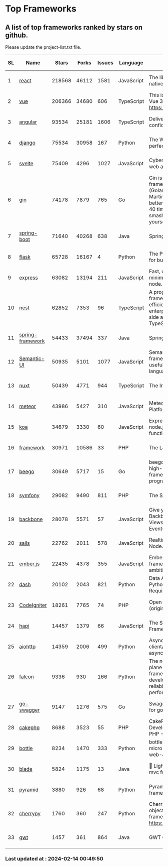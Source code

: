 # Top Frameworks
## A list of top frameworks ranked by stars on github.  
Please update the project-list.txt file.

| SL| Name  | Stars| Forks| Issues | Language | Description | Last Commit |
| --| ------| -----| ---- | ------ | -------- | ----------- | ----------- |
| 1 | [react](https://github.com/facebook/react) | 218568 | 46112 | 1581 | JavaScript | The library for web and native user interfaces. | 2024-02-13 17:54:06 |
| 2 | [vue](https://github.com/vuejs/vue) | 206366 | 34680 | 606 | TypeScript | This is the repo for Vue 2. For Vue 3, go to https://github.com/vuejs/core | 2023-12-31 13:23:55 |
| 3 | [angular](https://github.com/angular/angular) | 93534 | 25181 | 1606 | TypeScript | Deliver web apps with confidence 🚀 | 2024-02-13 23:53:42 |
| 4 | [django](https://github.com/django/django) | 75534 | 30958 | 167 | Python | The Web framework for perfectionists with deadlines. | 2024-02-13 13:47:49 |
| 5 | [svelte](https://github.com/sveltejs/svelte) | 75409 | 4296 | 1027 | JavaScript | Cybernetically enhanced web apps | 2024-02-13 18:39:24 |
| 6 | [gin](https://github.com/gin-gonic/gin) | 74178 | 7879 | 765 | Go | Gin is a HTTP web framework written in Go (Golang). It features a Martini-like API with much better performance -- up to 40 times faster. If you need smashing performance, get yourself some Gin. | 2024-02-07 12:18:53 |
| 7 | [spring-boot](https://github.com/spring-projects/spring-boot) | 71640 | 40268 | 638 | Java | Spring Boot | 2024-02-13 21:39:22 |
| 8 | [flask](https://github.com/pallets/flask) | 65728 | 16167 | 4 | Python | The Python micro framework for building web applications. | 2024-02-12 20:50:45 |
| 9 | [express](https://github.com/expressjs/express) | 63082 | 13194 | 211 | JavaScript | Fast, unopinionated, minimalist web framework for node. | 2023-06-04 15:47:20 |
| 10 | [nest](https://github.com/nestjs/nest) | 62852 | 7353 | 96 | TypeScript | A progressive Node.js framework for building efficient, scalable, and enterprise-grade server-side applications with TypeScript/JavaScript 🚀 | 2024-02-12 08:19:26 |
| 11 | [spring-framework](https://github.com/spring-projects/spring-framework) | 54433 | 37494 | 337 | Java | Spring Framework | 2024-02-13 16:22:35 |
| 12 | [Semantic-UI](https://github.com/Semantic-Org/Semantic-UI) | 50935 | 5101 | 1077 | JavaScript | Semantic is a UI component framework based around useful principles from natural language. | 2023-01-11 17:05:32 |
| 13 | [nuxt](https://github.com/nuxt/nuxt) | 50439 | 4771 | 944 | TypeScript | The Intuitive Vue Framework. | 2024-02-13 23:20:12 |
| 14 | [meteor](https://github.com/meteor/meteor) | 43986 | 5427 | 310 | JavaScript | Meteor, the JavaScript App Platform | 2024-02-05 20:01:45 |
| 15 | [koa](https://github.com/koajs/koa) | 34679 | 3330 | 60 | JavaScript | Expressive middleware for node.js using ES2017 async functions | 2024-01-17 02:02:10 |
| 16 | [framework](https://github.com/laravel/framework) | 30971 | 10586 | 33 | PHP | The Laravel Framework. | 2024-02-13 22:52:00 |
| 17 | [beego](https://github.com/beego/beego) | 30649 | 5717 | 15 | Go | beego is an open-source, high-performance web framework for the Go programming language. | 2024-02-05 07:29:29 |
| 18 | [symfony](https://github.com/symfony/symfony) | 29082 | 9490 | 811 | PHP | The Symfony PHP framework | 2024-02-13 08:54:26 |
| 19 | [backbone](https://github.com/jashkenas/backbone) | 28078 | 5571 | 57 | JavaScript | Give your JS App some Backbone with Models, Views, Collections, and Events | 2024-02-05 21:36:13 |
| 20 | [sails](https://github.com/balderdashy/sails) | 22762 | 2011 | 578 | JavaScript | Realtime MVC Framework for Node.js | 2024-02-01 21:05:31 |
| 21 | [ember.js](https://github.com/emberjs/ember.js) | 22435 | 4378 | 355 | JavaScript | Ember.js - A JavaScript framework for creating ambitious web applications | 2024-02-02 20:06:05 |
| 22 | [dash](https://github.com/plotly/dash) | 20102 | 2043 | 821 | Python | Data Apps & Dashboards for Python. No JavaScript Required. | 2024-02-09 23:11:07 |
| 23 | [CodeIgniter](https://github.com/bcit-ci/CodeIgniter) | 18261 | 7765 | 74 | PHP | Open Source PHP Framework (originally from EllisLab) | 2024-02-10 21:52:04 |
| 24 | [hapi](https://github.com/hapijs/hapi) | 14457 | 1379 | 66 | JavaScript | The Simple, Secure Framework Developers Trust | 2024-01-29 15:47:50 |
| 25 | [aiohttp](https://github.com/aio-libs/aiohttp) | 14359 | 2006 | 499 | Python | Asynchronous HTTP client/server framework for asyncio and Python | 2024-02-13 20:10:01 |
| 26 | [falcon](https://github.com/falconry/falcon) | 9336 | 930 | 166 | Python | The no-magic web data plane API and microservices framework for Python developers, with a focus on reliability, correctness, and performance at scale. | 2024-01-16 08:13:02 |
| 27 | [go-swagger](https://github.com/go-swagger/go-swagger) | 9147 | 1276 | 575 | Go | Swagger 2.0 implementation for go | 2024-02-01 11:52:57 |
| 28 | [cakephp](https://github.com/cakephp/cakephp) | 8688 | 3523 | 55 | PHP | CakePHP: The Rapid Development Framework for PHP - Official Repository | 2024-02-08 10:52:14 |
| 29 | [bottle](https://github.com/bottlepy/bottle) | 8234 | 1470 | 333 | Python | bottle.py is a fast and simple micro-framework for python web-applications. | 2024-01-03 22:31:48 |
| 30 | [blade](https://github.com/lets-blade/blade) | 5824 | 1175 | 13 | Java | :rocket: Lightning fast and elegant mvc framework for Java8 | 2023-06-16 05:18:49 |
| 31 | [pyramid](https://github.com/Pylons/pyramid) | 3880 | 926 | 68 | Python | Pyramid - A Python web framework | 2024-02-09 03:32:10 |
| 32 | [cherrypy](https://github.com/cherrypy/cherrypy) | 1760 | 360 | 247 | Python | CherryPy is a pythonic, object-oriented HTTP framework.      https://cherrypy.dev | 2024-02-13 00:21:45 |
| 33 | [gwt](https://github.com/gwtproject/gwt) | 1457 | 361 | 864 | Java | GWT Open Source Project | 2024-02-12 15:59:55 |

### Last updated at : 2024-02-14 00:49:50
